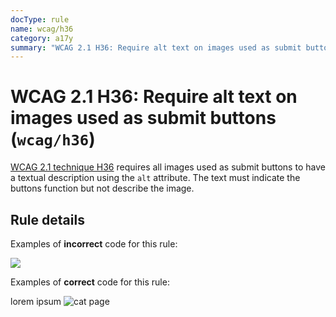 ```yaml
---
docType: rule
name: wcag/h36
category: a17y
summary: "WCAG 2.1 H36: Require alt text on images used as submit buttons"
---
```


# WCAG 2.1 H36: Require alt text on images used as submit buttons (`wcag/h36`)

[WCAG 2.1 technique H36][1] requires all images used as submit buttons to have a
textual description using the `alt` attribute. The text must indicate the
buttons function but not describe the image.

[1]: https://www.w3.org/WAI/WCAG21/Techniques/html/H36

## Rule details

Examples of **incorrect** code for this rule:

<validate name="incorrect" rules="wcag/h36">
	<a><img src="cat.gif"></a>
</validate>

Examples of **correct** code for this rule:

<validate name="correct" rules="wcag/h36">
	<a>lorem ipsum</a>
	<a><img src="cat.gif" alt="cat page"></a>
</validate>
